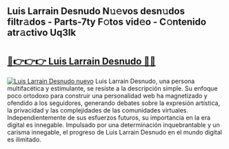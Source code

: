## Luis Larrain Desnudo N𝚞𝚎vos desn𝚞dos filtr𝚊dos - Parts-7ty F𝚘tos vid𝚎o - C𝚘ntenido atr𝚊ctivo Uq3Ik

# <h2><a href="http://mb2gu5z.tromn.icu/?c=Luis+Larrain+Desnudo">🔗👉👉👉 Luis Larrain Desnudo 🔗🔗</a></h2>

[![Luis Larrain Desnudo nuevo](https://i.imgur.com/pEAQMta.gif)](http://mb2gu5z.tromn.icu/?c=Luis+Larrain+Desnudo)
Luis Larrain Desnudo, una persona multifacética y estimulante, se resiste a la descripción simple. Su enfoque poco ortodoxo para construir una personalidad web ha magnetizado y ofendido a los seguidores, generando debates sobre la expresión artística, la privacidad y las complejidades de las comunidades virtuales. Independientemente de sus esfuerzos futuros, su importancia en la era digital es innegable. Impulsado por una determinación inquebrantable y un carisma innegable, el progreso de Luis Larrain Desnudo en el mundo digital es ilimitado.

